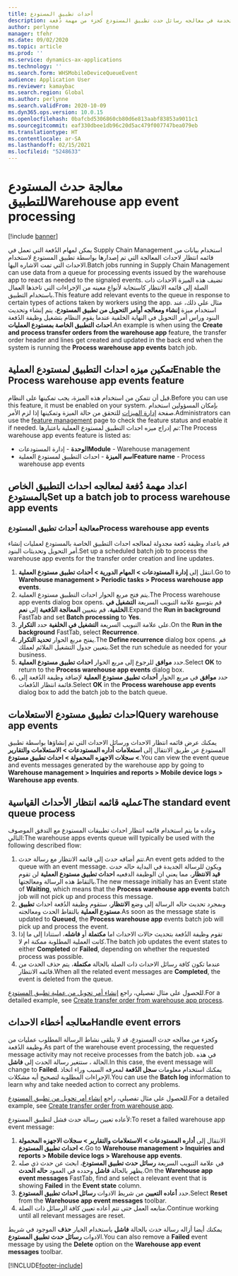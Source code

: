 ```yaml
---
title: أحداث تطبيق المستودع
description: يصف هذا الموضوع معالجه حدث تطبيق المستودع المستخدمة في معالجه رسائل حدث تطبيق المستودع كجزء من مهمة دُفعة.
author: perlynne
manager: tfehr
ms.date: 09/02/2020
ms.topic: article
ms.prod: ''
ms.service: dynamics-ax-applications
ms.technology: ''
ms.search.form: WHSMobileDeviceQueueEvent
audience: Application User
ms.reviewer: kamaybac
ms.search.region: Global
ms.author: perlynne
ms.search.validFrom: 2020-10-09
ms.dyn365.ops.version: 10.0.15
ms.openlocfilehash: 0bafcbd5306860cb80d6e813aabf83853a9011c1
ms.sourcegitcommit: eaf330dbee1db96c20d5ac479f007747bea079eb
ms.translationtype: HT
ms.contentlocale: ar-SA
ms.lasthandoff: 02/15/2021
ms.locfileid: "5248633"
---
```

# <a name="warehouse-app-event-processing"></a><span data-ttu-id="a2614-103">معالجة حدث المستودع للتطبيق</span><span class="sxs-lookup"><span data-stu-id="a2614-103">Warehouse app event processing</span></span>

[!include [banner](../includes/banner.md)]

<span data-ttu-id="a2614-104">يمكن لمهام الدُفعة التي تعمل في Supply Chain Management استخدام بيانات من قائمه انتظار لاحداث المعالجة التي تم إصدارها بواسطة تطبيق المستودع لاستخدام الاحداث التي تمت الاشاره اليها.</span><span class="sxs-lookup"><span data-stu-id="a2614-104">Batch jobs running in Supply Chain Management can use data from a queue for processing events issued by the warehouse app to react as needed to the signaled events.</span></span> <span data-ttu-id="a2614-105">تضيف هذه الميزة الاحداث ذات الصلة إلى قائمه الانتظار كاستجابة لأنواع معينه من الإجراءات التي تاخذها العمال باستخدام التطبيق.</span><span class="sxs-lookup"><span data-stu-id="a2614-105">This feature add relevant events to the queue in response to certain types of actions taken by workers using the app.</span></span> <span data-ttu-id="a2614-106">مثال علي ذلك، عند استخدام ميزة **إنشاء ومعالجه أوامر التحويل من تطبيق المستودع**، يتم إنشاء وتحديث البنود وراس أمر التحويل في النهاية الخلفية عندما يقوم النظام بتشغيل وظيفة الدُفعة **احداث التطبيق الخاصة بمستودع العمليات**.</span><span class="sxs-lookup"><span data-stu-id="a2614-106">An example is when using the **Create and process transfer orders from the warehouse app** feature, the transfer order header and lines get created and updated in the back end when the system is running the **Process warehouse app events** batch job.</span></span>

## <a name="enable-the-process-warehouse-app-events-feature"></a><span data-ttu-id="a2614-107">تمكين ميزه احداث التطبيق لمستودع العملية</span><span class="sxs-lookup"><span data-stu-id="a2614-107">Enable the Process warehouse app events feature</span></span>

<span data-ttu-id="a2614-108">قبل أن تتمكن من استخدام هذه الميزة، يجب تمكينها على النظام.</span><span class="sxs-lookup"><span data-stu-id="a2614-108">Before you can use this feature, it must be enabled on your system.</span></span> <span data-ttu-id="a2614-109">بإمكان المسؤولين استخدام صفحة [إدارة الميزات](../../fin-ops-core/fin-ops/get-started/feature-management/feature-management-overview.md) للتحقق من حالة الميزة وتمكينها إذا لزم الأمر.</span><span class="sxs-lookup"><span data-stu-id="a2614-109">Administrators can use the [feature management](../../fin-ops-core/fin-ops/get-started/feature-management/feature-management-overview.md) page to check the feature status and enable it if needed.</span></span> <span data-ttu-id="a2614-110">تم إدراج ميزه احداث التطبيق لمستودع العملية باعتبارها:</span><span class="sxs-lookup"><span data-stu-id="a2614-110">The Process warehouse app events feature is listed as:</span></span>

- <span data-ttu-id="a2614-111">**الوحدة** - إدارة المستودعات</span><span class="sxs-lookup"><span data-stu-id="a2614-111">**Module** - Warehouse management</span></span>
- <span data-ttu-id="a2614-112">**اسم الميزة** - احداث التطبيق لمستودع العملية</span><span class="sxs-lookup"><span data-stu-id="a2614-112">**Feature name** - Process warehouse app events</span></span>

## <a name="set-up-a-batch-job-to-process-warehouse-app-events"></a><span data-ttu-id="a2614-113">اعداد مهمة دُفعة لمعالجه احداث التطبيق الخاص بالمستودع</span><span class="sxs-lookup"><span data-stu-id="a2614-113">Set up a batch job to process warehouse app events</span></span>

### <a name="process-warehouse-app-events"></a><span data-ttu-id="a2614-114">معالجة أحداث تطبيق المستودع</span><span class="sxs-lookup"><span data-stu-id="a2614-114">Process warehouse app events</span></span>

<span data-ttu-id="a2614-115">قم باعداد وظيفة دُفعة مجدولة لمعالجه احداث التطبيق الخاصة بالمستودع لعمليات إنشاء أمر التحويل وتحديثات البنود.</span><span class="sxs-lookup"><span data-stu-id="a2614-115">Set up a scheduled batch job to process the warehouse app events for the transfer order creation and line updates.</span></span>

1. <span data-ttu-id="a2614-116">انتقل إلى **إدارة المستودعات‬ \> المهام الدورية \> أحداث تطبيق مستودع العملية**.</span><span class="sxs-lookup"><span data-stu-id="a2614-116">Go to **Warehouse management \> Periodic tasks \> Process warehouse app events**.</span></span>
1. <span data-ttu-id="a2614-117">يتم فتح مربع الحوار احداث التطبيق مستودع العملية.</span><span class="sxs-lookup"><span data-stu-id="a2614-117">The Process warehouse app events dialog box opens.</span></span> <span data-ttu-id="a2614-118">قم بتوسيع علامة التبويب السريعة **التشغيل في الخلفية**، قم بتعيين **المعالجة الدُفعية‬** إلى **نعم**.</span><span class="sxs-lookup"><span data-stu-id="a2614-118">Expand the **Run in background** FastTab and set **Batch processing** to **Yes**.</span></span>
1. <span data-ttu-id="a2614-119">على علامة التبويب السريعة **التشغيل في الخلفية** حدد **التكرار**.</span><span class="sxs-lookup"><span data-stu-id="a2614-119">On the **Run in the background** FastTab, select **Recurrence**.</span></span>
1. <span data-ttu-id="a2614-120">يفتح مربع الحوار **تحديد التكرار**.</span><span class="sxs-lookup"><span data-stu-id="a2614-120">The **Define recurrence** dialog box opens.</span></span> <span data-ttu-id="a2614-121">قم بتعيين جدول التشغيل الملائم لعملك.</span><span class="sxs-lookup"><span data-stu-id="a2614-121">Set the run schedule as needed for your business.</span></span>
1. <span data-ttu-id="a2614-122">حدد **موافق** للرجوع إلى مربع الحوار **احداث تطبيق مستودع العملية**.</span><span class="sxs-lookup"><span data-stu-id="a2614-122">Select **OK** to return to the **Process warehouse app events** dialog box.</span></span>
1. <span data-ttu-id="a2614-123">حدد **موافق** في مربع الحوار **أحداث تطبيق مستودع العملية** لإضافة وظيفة الدُفعة إلى قائمة انتظار الدُفعات.</span><span class="sxs-lookup"><span data-stu-id="a2614-123">Select **OK** in the **Process warehouse app events** dialog box to add the batch job to the batch queue.</span></span>

## <a name="query-warehouse-app-events"></a><span data-ttu-id="a2614-124">احداث تطبيق مستودع الاستعلامات</span><span class="sxs-lookup"><span data-stu-id="a2614-124">Query warehouse app events</span></span>

<span data-ttu-id="a2614-125">يمكنك عرض قائمه انتظار الاحداث ورسائل الاحداث التي تم إنشاؤها بواسطة تطبيق المستودع عن طريق الانتقال إلى **استعلامات أداره المستودعات \> الاستعلامات والتقارير \> سجلات الاجهزه المحمولة \> احداث تطبيق مستودع**.</span><span class="sxs-lookup"><span data-stu-id="a2614-125">You can view the event queue and events messages generated by the warehouse app by going to **Warehouse management \> Inquiries and reports \> Mobile device logs \> Warehouse app events**.</span></span>

## <a name="the-standard-event-queue-process"></a><span data-ttu-id="a2614-126">عمليه قائمه انتظار الأحداث القياسية</span><span class="sxs-lookup"><span data-stu-id="a2614-126">The standard event queue process</span></span>

<span data-ttu-id="a2614-127">وعاده ما يتم استخدام قائمه انتظار احداث تطبيقات المستودع مع التدفق الموصوف التالي:</span><span class="sxs-lookup"><span data-stu-id="a2614-127">The warehouse apps events queue will typically be used with the following described flow:</span></span>

1. <span data-ttu-id="a2614-128">تتم أضافه حدث إلى قائمه الانتظار مع رسالة حدث.</span><span class="sxs-lookup"><span data-stu-id="a2614-128">An event gets added to the queue  with an event message.</span></span> <span data-ttu-id="a2614-129">ويكون للرسالة الجديدة في البداية حاله حدث **قيد الانتظار**، مما يعني ان الوظيفة الدفعيه **احداث تطبيق مستودع العملية** لن تقوم بالتقاط هذه الرسالة ومعالجتها.</span><span class="sxs-lookup"><span data-stu-id="a2614-129">The new message initially has an Event state of **Waiting**, which means that the **Process warehouse app events** batch job will not pick up and process this message.</span></span>
1. <span data-ttu-id="a2614-130">وبمجرد تحديث حاله الرسالة إلى وضع **الانتظار**، ستقوم وظيفة الدُفعة احداث **تطبيق مستودع العملية** بالتقاط الحدث ومعالجته.</span><span class="sxs-lookup"><span data-stu-id="a2614-130">As soon as the message state is updated to **Queued**, the **Process warehouse app** events batch job will pick up and process the event.</span></span>
1. <span data-ttu-id="a2614-131">تقوم وظيفة الدُفعة بتحديث حالات الاحداث اما **مكتملة** أو **فاشله**، استنادا إلى ما إذا كانت العملية المطلوبة ممكنة ام لا.</span><span class="sxs-lookup"><span data-stu-id="a2614-131">The batch job updates the event states to either **Completed** or **Failed**, depending on whether the requested process was possible.</span></span>
1. <span data-ttu-id="a2614-132">عندما تكون كافة رسائل الاحداث ذات الصلة بالحالة **مكتملة**، يتم حذف الحدث من قائمه الانتظار.</span><span class="sxs-lookup"><span data-stu-id="a2614-132">When all the related event messages are **Completed**, the event is deleted from the queue.</span></span>

 <span data-ttu-id="a2614-133">للحصول على مثال تفصيلي، راجع [إنشاء أمر تحويل من عملية تطبيق المستودع](create-transfer-order-from-warehouse-app.md).</span><span class="sxs-lookup"><span data-stu-id="a2614-133">For a detailed example, see [Create transfer order from warehouse app process](create-transfer-order-from-warehouse-app.md).</span></span>

## <a name="handle-event-errors"></a><span data-ttu-id="a2614-134">معالجه أخطاء الاحداث</span><span class="sxs-lookup"><span data-stu-id="a2614-134">Handle event errors</span></span>

<span data-ttu-id="a2614-135">وكجزء من معالجه حدث المستودع، قد لا يتلقى نشاط الرسالة المطلوب عمليات من وظيفة الدُفعة.</span><span class="sxs-lookup"><span data-stu-id="a2614-135">As part of the warehouse event processing, the requested message activity may not receive processes from the batch job.</span></span> <span data-ttu-id="a2614-136">في هذه الحالة ، ستتغير رسالة الحدث إلى **فاشل**.</span><span class="sxs-lookup"><span data-stu-id="a2614-136">In this case, the event message will change to **Failed**.</span></span> <span data-ttu-id="a2614-137">يمكنك استخدام معلومات **سجل الدُفعة** لمعرفه السبب وراء اتخاذ الإجراءات المطلوبة لتصحيح أيه مشكلات.</span><span class="sxs-lookup"><span data-stu-id="a2614-137">You can use the **Batch log** information to learn why and take needed action to correct any problems.</span></span>

<span data-ttu-id="a2614-138">للحصول على مثال تفصيلي، راجع [إنشاء أمر تحويل من تطبيق المستودع](create-transfer-order-from-warehouse-app.md).</span><span class="sxs-lookup"><span data-stu-id="a2614-138">For a detailed example, see [Create transfer order from warehouse app](create-transfer-order-from-warehouse-app.md).</span></span>

<span data-ttu-id="a2614-139">لأعاده تعيين رسالة حدث فشل لتطبيق المستودع:</span><span class="sxs-lookup"><span data-stu-id="a2614-139">To reset a failed warehouse app event message:</span></span>

1. <span data-ttu-id="a2614-140">الانتقال إلى **أداره المستودعات \> الاستعلامات والتقارير \> سجلات الاجهزه المحمولة \> احداث تطبيق المستودع**.</span><span class="sxs-lookup"><span data-stu-id="a2614-140">Go to **Warehouse management \> Inquiries and reports \> Mobile device logs \> Warehouse app events**.</span></span>
1. <span data-ttu-id="a2614-141">في علامة التبويب السريعة **رسائل حدث تطبيق المستودع**، ابحث عن حدث ذي صله يظهر بالحالة **فاشل** وحدده في العمود **حاله الحدث**.</span><span class="sxs-lookup"><span data-stu-id="a2614-141">On the **Warehouse app event messages** FastTab, find and select a relevant event that is showing **Failed** in the **Event state** column.</span></span>
1. <span data-ttu-id="a2614-142">حدد **أعاده التعيين** من شريط الادوات **رسائل احداث تطبيق المستودع**.</span><span class="sxs-lookup"><span data-stu-id="a2614-142">Select **Reset** from the **Warehouse app event messages** toolbar.</span></span>
1. <span data-ttu-id="a2614-143">متابعه العمل حتى تتم أعاده تعيين كافة الرسائل ذات الصلة.</span><span class="sxs-lookup"><span data-stu-id="a2614-143">Continue working until all relevant messages are reset.</span></span>

<span data-ttu-id="a2614-144">يمكنك أيضا أزاله رسالة حدث بالحالة **فاشل** باستخدام الخيار **حذف** الموجود في شريط الادوات **رسائل حدث تطبيق المستودع**.</span><span class="sxs-lookup"><span data-stu-id="a2614-144">You can also remove a **Failed** event message by using the **Delete** option on the **Warehouse app event messages** toolbar.</span></span>


[!INCLUDE[footer-include](../../includes/footer-banner.md)]
